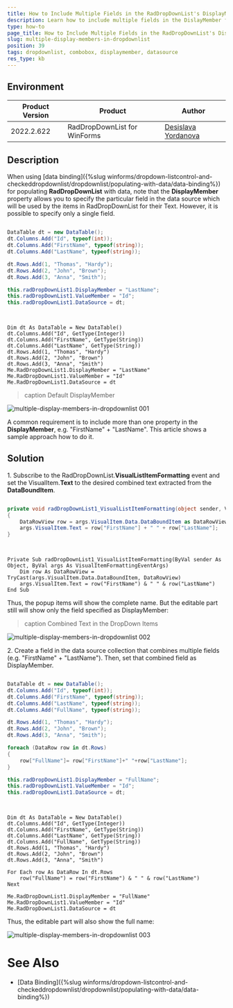 ```yaml
---
title: How to Include Multiple Fields in the RadDropDownList's DisplayMember 
description: Learn how to include multiple fields in the DislayMember for the WinForms DropDownList.
type: how-to 
page_title: How to Include Multiple Fields in the RadDropDownList's DisplayMember 
slug: multiple-display-members-in-dropdownlist
position: 39
tags: dropdownlist, combobox, displaymember, datasource
res_type: kb
---
```


## Environment
 
|Product Version|Product|Author|
|----|----|----|
|2022.2.622|RadDropDownList for WinForms|[Desislava Yordanova](https://www.telerik.com/blogs/author/desislava-yordanova)|

## Description

When using [data binding]({%slug winforms/dropdown-listcontrol-and-checkeddropdownlist/dropdownlist/populating-with-data/data-binding%}) for populating **RadDropDownList** with data, note that the **DisplayMember** property allows you to specify the particular field in the data source which will be used by the items in RadDropDownList for their Text. However, it is possible to specify only a single field.

````C#  

DataTable dt = new DataTable();
dt.Columns.Add("Id", typeof(int));
dt.Columns.Add("FirstName", typeof(string));
dt.Columns.Add("LastName", typeof(string));

dt.Rows.Add(1, "Thomas", "Hardy");
dt.Rows.Add(2, "John", "Brown");
dt.Rows.Add(3, "Anna", "Smith");

this.radDropDownList1.DisplayMember = "LastName";
this.radDropDownList1.ValueMember = "Id";
this.radDropDownList1.DataSource = dt;
         
````
````VB.NET

Dim dt As DataTable = New DataTable()
dt.Columns.Add("Id", GetType(Integer))
dt.Columns.Add("FirstName", GetType(String))
dt.Columns.Add("LastName", GetType(String))
dt.Rows.Add(1, "Thomas", "Hardy")
dt.Rows.Add(2, "John", "Brown")
dt.Rows.Add(3, "Anna", "Smith")
Me.RadDropDownList1.DisplayMember = "LastName"
Me.RadDropDownList1.ValueMember = "Id"
Me.RadDropDownList1.DataSource = dt

````

>caption Default DisplayMember

![multiple-display-members-in-dropdownlist 001](images/multiple-display-members-in-dropdownlist001.png)

A common requirement is to include more than one property in the **DisplayMember**, e.g. "FirstName" + "LastName". This article shows a sample approach how to do it.

## Solution

1\. Subscribe to the RadDropDownList.**VisualListItemFormatting** event and set the VisualItem.**Text** to the desired combined text extracted from the **DataBoundItem**.
 
 
````C#  

private void radDropDownList1_VisualListItemFormatting(object sender, VisualItemFormattingEventArgs args)
{
    DataRowView row = args.VisualItem.Data.DataBoundItem as DataRowView;
    args.VisualItem.Text = row["FirstName"] + " " + row["LastName"];      
}      
   
````
````VB.NET

Private Sub radDropDownList1_VisualListItemFormatting(ByVal sender As Object, ByVal args As VisualItemFormattingEventArgs)
    Dim row As DataRowView = TryCast(args.VisualItem.Data.DataBoundItem, DataRowView)
    args.VisualItem.Text = row("FirstName") & " " & row("LastName")
End Sub

````

Thus, the popup items will show the complete name. But the editable part still will show only the field specified as DisplayMember:

>caption Combined Text in the DropDown Items

![multiple-display-members-in-dropdownlist 002](images/multiple-display-members-in-dropdownlist002.png)


2\. Create a field in the data source collection that combines multiple fields (e.g. "FirstName" + "LastName"). Then, set that combined field as DisplayMember. 

````C#  

DataTable dt = new DataTable();
dt.Columns.Add("Id", typeof(int));
dt.Columns.Add("FirstName", typeof(string));
dt.Columns.Add("LastName", typeof(string));
dt.Columns.Add("FullName", typeof(string));

dt.Rows.Add(1, "Thomas", "Hardy");
dt.Rows.Add(2, "John", "Brown");
dt.Rows.Add(3, "Anna", "Smith");

foreach (DataRow row in dt.Rows)
{
    row["FullName"]= row["FirstName"]+" "+row["LastName"];
}

this.radDropDownList1.DisplayMember = "FullName";
this.radDropDownList1.ValueMember = "Id";
this.radDropDownList1.DataSource = dt;
         
````
````VB.NET

Dim dt As DataTable = New DataTable()
dt.Columns.Add("Id", GetType(Integer))
dt.Columns.Add("FirstName", GetType(String))
dt.Columns.Add("LastName", GetType(String))
dt.Columns.Add("FullName", GetType(String))
dt.Rows.Add(1, "Thomas", "Hardy")
dt.Rows.Add(2, "John", "Brown")
dt.Rows.Add(3, "Anna", "Smith")

For Each row As DataRow In dt.Rows
    row("FullName") = row("FirstName") & " " & row("LastName")
Next

Me.RadDropDownList1.DisplayMember = "FullName"
Me.RadDropDownList1.ValueMember = "Id"
Me.RadDropDownList1.DataSource = dt

````

Thus, the editable part will also show the full name:

![multiple-display-members-in-dropdownlist 003](images/multiple-display-members-in-dropdownlist003.png)


# See Also

* [Data Binding]({%slug winforms/dropdown-listcontrol-and-checkeddropdownlist/dropdownlist/populating-with-data/data-binding%})
